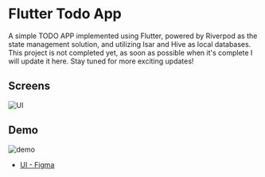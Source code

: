 # Flutter Todo App

A simple TODO APP implemented using Flutter, powered by Riverpod as the state management solution, and utilizing Isar and Hive as local databases. This project is not completed yet, as soon as possible when it's complete I will update it here. Stay tuned for more exciting updates!

## **Screens**

![UI](https://i.imgur.com/39QVqTZ.jpg)

## **Demo**

![demo](https://raw.githubusercontent.com/ivansaul/demos/master/flutter/todo-list-app-demo.gif)

- [UI - Figma](https://www.figma.com/community/file/1124394532783501567)
